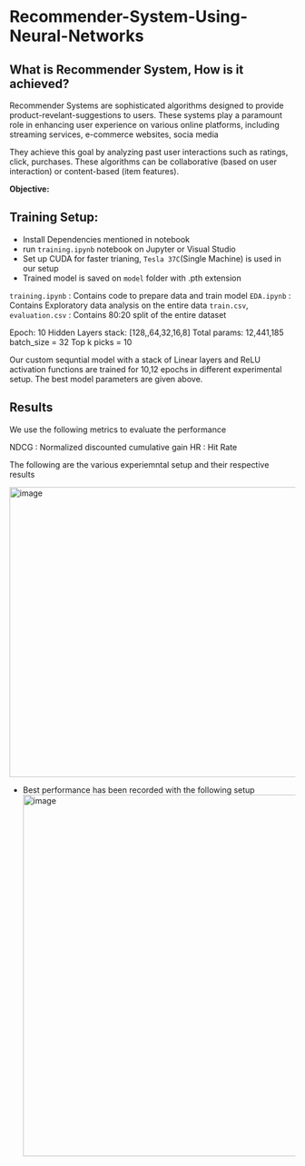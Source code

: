 # Recommender-System-Using-Neural-Networks


## What is Recommender System, How is it achieved?
Recommender Systems are sophisticated algorithms designed to provide product-revelant-suggestions to users. These systems play a paramount role in enhancing user experience on various online platforms, including streaming services, e-commerce websites, socia media

They achieve this goal by analyzing past user interactions such as ratings, click, purchases. These algorithms can be collaborative (based on user interaction) or content-based (item features). 

**Objective:**





## Training Setup:

- Install Dependencies mentioned in notebook
- run `training.ipynb` notebook on Jupyter or Visual Studio
- Set up CUDA for faster trianing, `Tesla 37C`(Single Machine) is used in our setup
- Trained model is saved on `model` folder with .pth extension

`training.ipynb` : Contains code to prepare data and train model
`EDA.ipynb` : Contains Exploratory data analysis on the entire data
`train.csv`, `evaluation.csv` : Contains 80:20 split of the entire dataset


Epoch: 10
Hidden Layers stack: [128,,64,32,16,8]
Total params: 12,441,185
batch_size = 32
Top k picks = 10

Our custom sequntial model with a stack of Linear layers and ReLU activation functions are trained for 10,12 epochs in different experimental setup. The best model parameters are given above.


## Results

We use the following metrics to evaluate the performance

NDCG :	Normalized discounted cumulative gain
HR :	Hit Rate

The following are the various experiemntal setup and their respective results

<img width="511" alt="image" src="https://github.com/Venkata-Bhargavi/Recommender-System-Using-Neural-Networks/assets/114631063/81a9009c-775f-44d8-a311-319c147c2c3e">

- Best performance has been recorded with the following setup
  <img width="637" alt="image" src="https://github.com/Venkata-Bhargavi/Recommender-System-Using-Neural-Networks/assets/114631063/f89328af-58e1-46f7-a03b-00388fd94f47">

